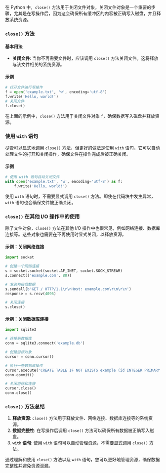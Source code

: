 在 Python 中，`close()` 方法用于关闭文件对象。关闭文件对象是一个重要的步骤，尤其是在写操作后，因为这会确保所有缓冲区的内容被正确写入磁盘，并且释放系统资源。

### `close()` 方法

#### 基本用法

- **关闭文件**: 当你不再需要文件时，应该调用 `close()` 方法关闭文件。这将释放与该文件相关的系统资源。

#### 示例

```python
# 打开文件进行写操作
f = open('example.txt', 'w', encoding='utf-8')
f.write('Hello, world!')
# 关闭文件
f.close()
```

在上面的示例中，`close()` 方法用于关闭文件对象 `f`，确保数据写入磁盘并释放资源。

### 使用 `with` 语句

尽管可以显式地调用 `close()` 方法，但更好的做法是使用 `with` 语句，它可以自动处理文件的打开和关闭操作，确保文件在操作完成后被正确关闭。

#### 示例

```python
# 使用 with 语句自动关闭文件
with open('example.txt', 'w', encoding='utf-8') as f:
    f.write('Hello, world!')
```

使用 `with` 语句时，不需要显式调用 `close()` 方法。即使在代码块中发生异常，`with` 语句也会确保文件被正确关闭。

### `close()` 在其他 I/O 操作中的使用

除了文件对象，`close()` 方法在其他 I/O 操作中也很常见，例如网络连接、数据库连接等。这些对象也需要在不再使用时显式关闭，以释放资源。

#### 示例：关闭网络连接

```python
import socket

# 创建一个网络连接
s = socket.socket(socket.AF_INET, socket.SOCK_STREAM)
s.connect(('example.com', 80))

# 发送和接收数据
s.sendall(b'GET / HTTP/1.1\r\nHost: example.com\r\n\r\n')
response = s.recv(4096)

# 关闭连接
s.close()
```

#### 示例：关闭数据库连接

```python
import sqlite3

# 连接到数据库
conn = sqlite3.connect('example.db')

# 创建游标对象
cursor = conn.cursor()

# 执行一些数据库操作
cursor.execute('CREATE TABLE IF NOT EXISTS example (id INTEGER PRIMARY KEY, value TEXT)')
conn.commit()

# 关闭游标和连接
cursor.close()
conn.close()
```

### `close()` 方法总结

1. **释放资源**: `close()` 方法用于释放文件、网络连接、数据库连接等的系统资源。
2. **数据完整性**: 在写操作后调用 `close()` 方法可以确保所有数据被正确写入磁盘。
3. **`with` 语句**: 使用 `with` 语句可以自动管理资源，不需要显式调用 `close()` 方法。

通过理解和使用 `close()` 方法以及 `with` 语句，您可以更好地管理资源，确保数据完整性并避免资源泄漏。
